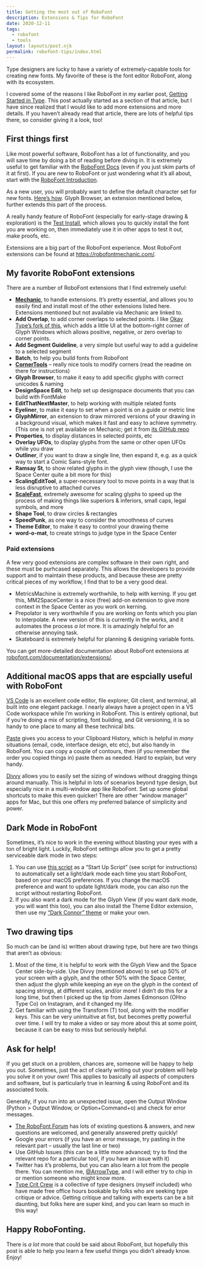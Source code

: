 ```yaml
---
title: Getting the most out of RoboFont
description: Extensions & Tips for RoboFont
date: 2020-12-11
tags:
  - robofont
  - tools
layout: layouts/post.njk
permalink: robofont-tips/index.html
---
```


Type designers are lucky to have a variety of extremely-capable tools for creating new fonts. My favorite of these is the font editor RoboFont, along with its ecosystem.

I covered some of the reasons I like RoboFont in my earlier post, [Getting Started in Type](../getting-started). This post actually started as a section of that article, but I have since realized that I would like to add more extensions and more details. If you haven’t already read that article, there are lots of helpful tips there, so consider giving it a look, too!

## First things first

Like most powerful software, RoboFont has a lot of functionality, and you will save time by doing a bit of reading before diving in. It is extremely useful to get familiar with the [RoboFont Docs](https://robofont.com/documentation/) (even if you just skim parts of it at first). If you are new to RoboFont or just wondering what it’s all about, start with the [RoboFont Introduction](https://robofont.com/documentation/introduction/).

As a new user, you will probably want to define the default character set for new fonts. [Here’s how](https://robofont.com/documentation/how-tos/defining-character-sets/). Glyph Browser, an extension mentioned below, further extends this part of the process.

A really handy feature of RoboFont (especially for early-stage drawing & exploration) is the [Test Install](https://robofont.com/documentation/how-tos/using-test-install/), which allows you to quickly install the font you are working on, then immediately use it in other apps to test it out, make proofs, etc.

Extensions are a big part of the RoboFont experience. Most RoboFont extensions can be found at https://robofontmechanic.com/.

## My favorite RoboFont extensions

There are a number of RoboFont extensions that I find extremely useful:

- **[Mechanic](https://robofontmechanic.com/)**, to handle extensions. It’s pretty essential, and allows you to easily find and install most of the other extensions listed here. Extensions mentioned but not available via Mechanic are linked to.
- **Add Overlap**, to add corner overlaps to selected points. I like [Okay Type’s fork of this](https://github.com/okay-type/AddOverlap), which adds a little UI at the bottom-right corner of Glyph Windows which allows positive, negative, or zero overlap to corner points.
- **Add Segment Guideline**, a very simple but useful way to add a guideline to a selected segment
- **Batch**, to help you build fonts from RoboFont
- **[CornerTools](https://github.com/roboDocs/CornerTools)** – really nice tools to modify corners (read the readme on there for instructions)
- **Glyph Browser**, to make it easy to add specific glyphs with correct unicodes & naming
- **DesignSpace Edit**, to help set up designspace documents that you can build with FontMake
- **EditThatNextMaster**, to help working with multiple related fonts
- **Eyeliner**, to make it easy to set when a point is on a guide or metric line
- **GlyphMirror**, an extension to draw mirrored versions of your drawing in a background visual, which makes it fast and easy to achieve symmetry. (This one is not yet available on Mechanic; get it from [its GitHub repo](https://github.com/RafalBuchner/glyphMirror)
- **Properties**, to display distances in selected points, etc
- **Overlay UFOs**, to display glyphs from the same or other open UFOs while you draw
- **Outliner**, if you want to draw a single line, then expand it, e.g. as a quick way to start a Comic Sans-style font.
- **Ramsay St**, to show related glyphs in the glyph view (though, I use the Space Center quite a bit more for this)
- **ScalingEditTool**, a super-necessary tool to move points in a way that is less disruptive to attached curves
- **[ScaleFast](https://github.com/roboDocs/ScaleFast)**, extremely awesome for scaling glyphs to speed up the process of making things like superiors & inferiors, small caps, legal symbols, and more
- **Shape Tool**, to draw circles & rectangles
- **SpeedPunk**, as one way to consider the smoothness of curves
- **Theme Editor**, to make it easy to control your drawing theme
- **word-o-mat**, to create strings to judge type in the Space Center

### Paid extensions

A few very good extensions are complex software in their own right, and these must be purhcased separately. This allows the developers to provide support and to maintain these products, and because these are pretty critical pieces of my workflow, I find that to be a very good deal.

- MetricsMachine is extremely worthwhile, to help with kerning. If you get this, MM2SpaceCenter is a nice (free) add-on extension to give more context in the Space Center as you work on kerning.
- Prepolator is very worthwhile if you are working on fonts which you plan to interpolate. A new version of this is currently in the works, and it automates the process *a lot* more. It is amazingly helpful for an otherwise annoying task.
- Skateboard is extremely helpful for planning & designing variable fonts.

You can get more-detailed documentation about RoboFont extensions at [robofont.com/documentation/extensions/](https://robofont.com/documentation/extensions/).

## Additional macOS apps that are espcially useful with RoboFont

[VS Code](https://code.visualstudio.com/) is an excellent code editor, file explorer, Git client, and terminal, all built into one elegant package. I nearly always have a project open in a VS Code workspace while I’m working in RoboFont. This is entirely optional, but if you’re doing a mix of scripting, font building, and Git versioning, it is so handy to one place to many all these technical bits.

[Paste](https://pasteapp.io/) gives you access to your Clipboard History, which is helpful in *many* situations (email, code, interface design, etc etc), but also handy in RoboFont. You can copy a couple of contours, then (if you remember the order you copied things in) paste them as needed. Hard to explain, but very handy.

[Divvy](https://mizage.com/divvy/) allows you to easily set the sizing of windows without dragging things around manually. This is helpful in lots of scenarios beyond type design, but especially nice in a multi-window app like RoboFont. Set up some global shortcuts to make this even quicker! There are other "window manager" apps for Mac, but this one offers my preferred balance of simplicity and power.

## Dark Mode in RoboFont

Sometimes, it’s nice to work in the evening without blasting your eyes with a ton of bright light. Luckily, RoboFont settings allow you to get a pretty serviceable dark mode in two steps:

1. You can use [this script](https://gist.github.com/arrowtype/268bb9db71231ca4fc39143760e94947) as a “Start Up Script” (see script for instructions) to automatically set a light/dark mode each time you start RoboFont, based on your macOS preferences. If you change the macOS preference and want to update light/dark mode, you can also run the script without restarting RoboFont.
2. If you also want a dark mode for the Glyph View (if you want dark mode, you will want this too), you can also install the Theme Editor extension, then use my [“Dark Connor” theme](https://gist.github.com/arrowtype/f450d2c7cfbcea61ab7ad6c43af14932) or make your own.

## Two drawing tips

So much can be (and is) written about drawing type, but here are two things that aren’t as obvious:

1. Most of the time, it is helpful to work with the Glyph View and the Space Center side-by-side. Use Divvy (mentioned above) to set up 50% of your screen with a glyph, and the other 50% with the Space Center, then adjust the glyph while keeping an eye on the glyph in the context of spacing strings, at different scales, and/or more! I didn’t do this for a long time, but then I picked up the tip from James Edmonson (OHno Type Co) on Instagram, and it changed my life.
2. Get familiar with using the Transform (T) tool, along with the modifier keys. This can be very unintuitive at fist, but becomes pretty powerful over time. I will try to make a video or say more about this at some point, because it can be easy to miss but seriously helpful.

## Ask for help!

If you get stuck on a problem, chances are, someone will be happy to help you out. Sometimes, just the act of clearly writing out your problem will help you solve it on your own! This applies to basically all aspects of computers and software, but is particularly true in learning & using RoboFont and its associated tools.

Generally, if you run into an unexpected issue, open the Output Window (Python > Output Window, or Option+Command+o) and check for error messages.

- [The RoboFont Forum](http://forum.robofont.com/) has lots of existing questions & answers, and new questions are welcomed, and generally answered pretty quickly!
- Google your errors (if you have an error message, try pasting in the relevant part – usually the last line or two)
- Use GitHub Issues (this can be a little more advanced; try to find the relevant repo for a particular tool, if you have an issue with it)
- Twitter has it’s problems, but you can also learn a lot from the people there. You can mention me, [@ArrowType](https://twitter.com/ArrowType), and I will either try to chip in or mention someone who might know more.
- [Type Crit Crew](https://medium.com/typecritcrew/type-crit-crew-fdd180b881c) is a collective of type designers (myself included) who have made free office hours bookable by folks who are seeking type critique or advice. Getting critique and talking with experts can be a bit daunting, but folks here are super kind, and you can learn so much in this way!

## Happy RoboFonting.

There is *a lot* more that could be said about RoboFont, but hopefully this post is able to help you learn a few useful things you didn’t already know. Enjoy!

